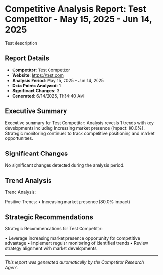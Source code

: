# Competitive Analysis Report: Test Competitor - May 15, 2025 - Jun 14, 2025

Test description

## Report Details

- **Competitor**: Test Competitor
- **Website**: https://test.com
- **Analysis Period**: May 15, 2025 - Jun 14, 2025
- **Data Points Analyzed**: 1
- **Significant Changes**: 3
- **Generated**: 6/14/2025, 11:34:40 AM

## Executive Summary

Executive summary for Test Competitor: Analysis reveals 1 trends with key developments including Increasing market presence (impact: 80.0%). Strategic monitoring continues to track competitive positioning and market opportunities.

## Significant Changes

No significant changes detected during the analysis period.

## Trend Analysis

Trend Analysis:

Positive Trends:
• Increasing market presence (80.0% impact)

## Strategic Recommendations

Strategic Recommendations for Test Competitor:

• Leverage increasing market presence opportunity for competitive advantage
• Implement regular monitoring of identified trends
• Review strategy alignment with market developments

---

*This report was generated automatically by the Competitor Research Agent.*
